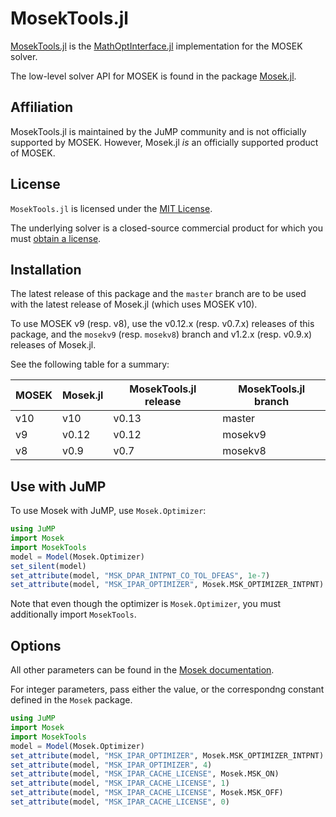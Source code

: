 # MosekTools.jl

[MosekTools.jl](https://github.com/jump-dev/MosekTools.jl) is the
[MathOptInterface.jl](https://github.com/jump-dev/MathOptInterface.jl)
implementation for the MOSEK solver.

The low-level solver API for MOSEK is found in the package [Mosek.jl](https://github.com/MOSEK/Mosek.jl).

## Affiliation

MosekTools.jl is maintained by the JuMP community and is not officially
supported by MOSEK. However, Mosek.jl _is_ an officially supported product of
MOSEK.

## License

`MosekTools.jl` is licensed under the [MIT License](https://github.com/jump-dev/MosekTools.jl/blob/master/LICENSE.md).

The underlying solver is a closed-source commercial product for which you must
[obtain a license](https://www.mosek.com).

## Installation

The latest release of this package and the `master` branch are to be used with
the latest release of Mosek.jl (which uses MOSEK v10).

To use MOSEK v9 (resp. v8), use the v0.12.x (resp. v0.7.x) releases of this
package, and the `mosekv9` (resp. `mosekv8`) branch and v1.2.x (resp. v0.9.x)
releases of Mosek.jl.

See the following table for a summary:

| MOSEK | Mosek.jl | MosekTools.jl release | MosekTools.jl branch |
|-------|----------|-----------------------|----------------------|
| v10   | v10      | v0.13                 | master               |
| v9    | v0.12    | v0.12                 | mosekv9              |
| v8    | v0.9     | v0.7                  | mosekv8              |

## Use with JuMP

To use Mosek with JuMP, use `Mosek.Optimizer`:
```julia
using JuMP
import Mosek
import MosekTools
model = Model(Mosek.Optimizer)
set_silent(model)
set_attribute(model, "MSK_DPAR_INTPNT_CO_TOL_DFEAS", 1e-7)
set_attribute(model, "MSK_IPAR_OPTIMIZER", Mosek.MSK_OPTIMIZER_INTPNT)
```
Note that even though the optimizer is `Mosek.Optimizer`, you must additionally
import `MosekTools`.

## Options

All other parameters can be found in the [Mosek documentation](https://docs.mosek.com/latest/opt-server/param-groups.html).

For integer parameters, pass either the value, or the correspondng
constant defined in the `Mosek` package.
```julia
using JuMP
import Mosek
import MosekTools
model = Model(Mosek.Optimizer)
set_attribute(model, "MSK_IPAR_OPTIMIZER", Mosek.MSK_OPTIMIZER_INTPNT)
set_attribute(model, "MSK_IPAR_OPTIMIZER", 4)
set_attribute(model, "MSK_IPAR_CACHE_LICENSE", Mosek.MSK_ON)
set_attribute(model, "MSK_IPAR_CACHE_LICENSE", 1)
set_attribute(model, "MSK_IPAR_CACHE_LICENSE", Mosek.MSK_OFF)
set_attribute(model, "MSK_IPAR_CACHE_LICENSE", 0)
```
